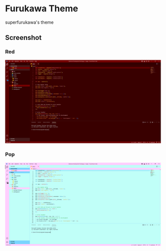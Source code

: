 # Furukawa Theme

superfurukawa's theme

## Screenshot

### Red

![Red Screenshot](https://github.com/superfurukawa/vscode-furukawa-theme/blob/main/ss/red.png?raw=true)

### Pop

![Pop Screenshot](https://github.com/superfurukawa/vscode-furukawa-theme/blob/main/ss/pop.png?raw=true)